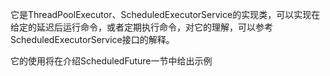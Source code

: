 它是ThreadPoolExecutor、ScheduledExecutorService的实现类，可以实现在给定的延迟后运行命令，或者定期执行命令，对它的理解，可以参考ScheduledExecutorService接口的解释。

它的使用将在介绍ScheduledFuture一节中给出示例
